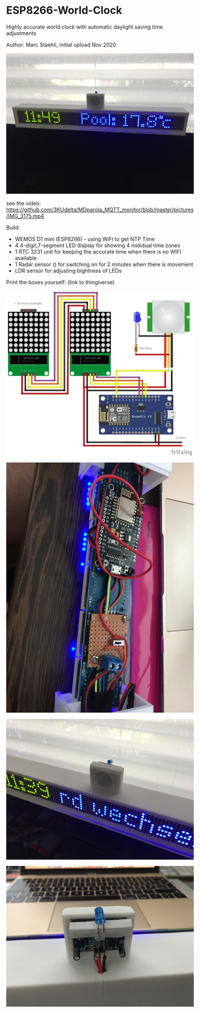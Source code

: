 # ESP8266-World-Clock
Highly accurate world clock with automatic daylight saving time adjustments

Author: Marc Staehli, initial upload Nov 2020

[![LED matrix MQTT monitor](https://github.com/3KUdelta/MDparola_MQTT_monitor/blob/master/pictures/IMG_3180.JPG)](https://github.com/3KUdelta/MDparola_MQTT_monitor)

see the video: https://github.com/3KUdelta/MDparola_MQTT_monitor/blob/master/pictures/IMG_3175.mp4

Build:
- WEMOS D1 mini (ESP8266) - using WiFi to get NTP Time
- 4 4-digit,7-segment LED display for showing 4 inididual time zones
- 1 RTC 3231 unit for keeping the accurate time when there is no WIFI available
- 1 Radar sensor () for switching on for 2 minutes when there is movement
- LDR sensor for adjusting bightness of LEDs

Print the boxes yourself: (link to thingiverse)

[![LED matrix MQTT monitor](https://github.com/3KUdelta/MDparola_MQTT_monitor/blob/master/pictures/LED_parola_MQTT_monitor.png)](https://github.com/3KUdelta/MDparola_MQTT_monitor)

[![LED matrix MQTT monitor](https://github.com/3KUdelta/MDparola_MQTT_monitor/blob/master/pictures/IMG_3172.JPG)](https://github.com/3KUdelta/MDparola_MQTT_monitor)

[![LED matrix MQTT monitor](https://github.com/3KUdelta/MDparola_MQTT_monitor/blob/master/pictures/IMG_3176.JPG)](https://github.com/3KUdelta/MDparola_MQTT_monitor)

[![LED matrix MQTT monitor](https://github.com/3KUdelta/MDparola_MQTT_monitor/blob/master/pictures/IMG_3177.JPG)](https://github.com/3KUdelta/MDparola_MQTT_monitor)
